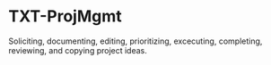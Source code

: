 TXT-ProjMgmt
============

Soliciting, documenting, editing, prioritizing, excecuting, completing, reviewing, and copying project ideas.
